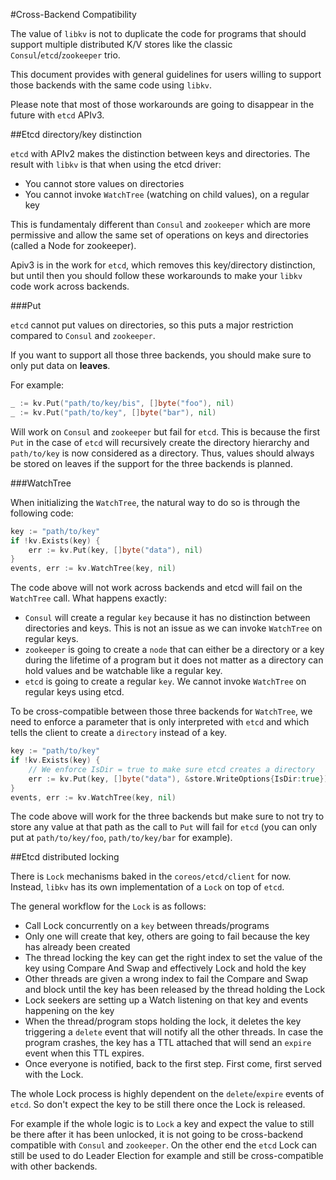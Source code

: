 #Cross-Backend Compatibility

The value of `libkv` is not to duplicate the code for programs that should support multiple distributed K/V stores like the classic `Consul`/`etcd`/`zookeeper` trio.

This document provides with general guidelines for users willing to support those backends with the same code using `libkv`.

Please note that most of those workarounds are going to disappear in the future with `etcd` APIv3.

##Etcd directory/key distinction

`etcd` with APIv2 makes the distinction between keys and directories. The result with `libkv` is that when using the etcd driver:

- You cannot store values on directories
- You cannot invoke `WatchTree` (watching on child values), on a regular key

This is fundamentaly different than `Consul` and `zookeeper` which are more permissive and allow the same set of operations on keys and directories (called a Node for zookeeper).

Apiv3 is in the work for `etcd`, which removes this key/directory distinction, but until then you should follow these workarounds to make your `libkv` code work across backends.

###Put

`etcd` cannot put values on directories, so this puts a major restriction compared to `Consul` and `zookeeper`.

If you want to support all those three backends, you should make sure to only put data on **leaves**.

For example:

```go
_ := kv.Put("path/to/key/bis", []byte("foo"), nil)
_ := kv.Put("path/to/key", []byte("bar"), nil)
```

Will work on `Consul` and `zookeeper` but fail for `etcd`. This is because the first `Put` in the case of `etcd` will recursively create the directory hierarchy and `path/to/key` is now considered as a directory. Thus, values should always be stored on leaves if the support for the three backends is planned.

###WatchTree

When initializing the `WatchTree`, the natural way to do so is through the following code:

```go
key := "path/to/key"
if !kv.Exists(key) {
    err := kv.Put(key, []byte("data"), nil)
}
events, err := kv.WatchTree(key, nil)
```

The code above will not work across backends and etcd will fail on the `WatchTree` call. What happens exactly:

- `Consul` will create a regular `key` because it has no distinction between directories and keys. This is not an issue as we can invoke `WatchTree` on regular keys.
- `zookeeper` is going to create a `node` that can either be a directory or a key during the lifetime of a program but it does not matter as a directory can hold values and be watchable like a regular key.
- `etcd` is going to create a regular `key`. We cannot invoke `WatchTree` on regular keys using etcd.

To be cross-compatible between those three backends for `WatchTree`, we need to enforce a parameter that is only interpreted with `etcd` and which tells the client to create a `directory` instead of a key.

```go
key := "path/to/key"
if !kv.Exists(key) {
    // We enforce IsDir = true to make sure etcd creates a directory
    err := kv.Put(key, []byte("data"), &store.WriteOptions{IsDir:true})
}
events, err := kv.WatchTree(key, nil)
```

The code above will work for the three backends but make sure to not try to store any value at that path as the call to `Put` will fail for `etcd` (you can only put at `path/to/key/foo`, `path/to/key/bar` for example).

##Etcd distributed locking

There is `Lock` mechanisms baked in the `coreos/etcd/client` for now. Instead, `libkv` has its own implementation of a `Lock` on top of `etcd`.

The general workflow for the `Lock` is as follows:

- Call Lock concurrently on a `key` between threads/programs
- Only one will create that key, others are going to fail because the key has already been created
- The thread locking the key can get the right index to set the value of the key using Compare And Swap and effectively Lock and hold the key
- Other threads are given a wrong index to fail the Compare and Swap and block until the key has been released by the thread holding the Lock
- Lock seekers are setting up a Watch listening on that key and events happening on the key
- When the thread/program stops holding the lock, it deletes the key triggering a `delete` event that will notify all the other threads. In case the program crashes, the key has a TTL attached that will send an `expire` event when this TTL expires.
- Once everyone is notified, back to the first step. First come, first served with the Lock.

The whole Lock process is highly dependent on the `delete`/`expire` events of `etcd`. So don't expect the key to be still there once the Lock is released.

For example if the whole logic is to `Lock` a key and expect the value to still be there after it has been unlocked, it is not going to be cross-backend compatible with `Consul` and `zookeeper`. On the other end the `etcd` Lock can still be used to do Leader Election for example and still be cross-compatible with other backends.
